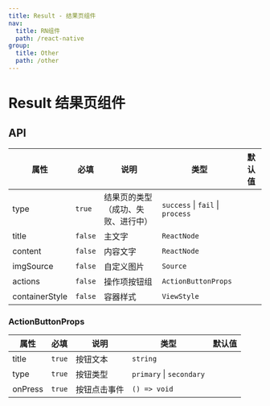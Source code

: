 ```yaml
---
title: Result - 结果页组件
nav:
  title: RN组件
  path: /react-native
group:
  title: Other
  path: /other
---
```


# Result 结果页组件

## API

| 属性           | 必填    | 说明                               | 类型                             | 默认值 |
| -------------- | ------- | ---------------------------------- | -------------------------------- | ------ |
| type           | `true`  | 结果页的类型（成功、失败、进行中） | `success` \| `fail` \| `process` |        |
| title          | `false` | 主文字                             | `ReactNode`                      |        |
| content        | `false` | 内容文字                           | `ReactNode`                      |        |
| imgSource      | `false` | 自定义图片                         | `Source`                         |        |
| actions        | `false` | 操作项按钮组                       | `ActionButtonProps`              |        |
| containerStyle | `false` | 容器样式                           | `ViewStyle`                      |        |

### ActionButtonProps

| 属性    | 必填   | 说明         | 类型                     | 默认值 |
| ------- | ------ | ------------ | ------------------------ | ------ |
| title   | `true` | 按钮文本     | `string`                 |        |
| type    | `true` | 按钮类型     | `primary` \| `secondary` |        |
| onPress | `true` | 按钮点击事件 | `() => void`             |        |

